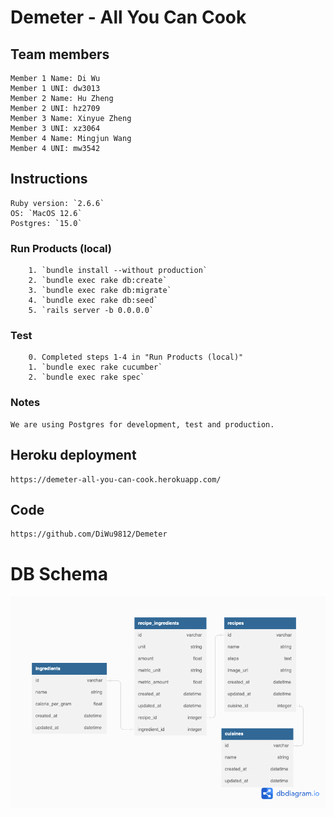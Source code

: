 # Demeter - All You Can Cook
## Team members
    Member 1 Name: Di Wu
    Member 1 UNI: dw3013
    Member 2 Name: Hu Zheng
    Member 2 UNI: hz2709
    Member 3 Name: Xinyue Zheng
    Member 3 UNI: xz3064
    Member 4 Name: Mingjun Wang
    Member 4 UNI: mw3542

## Instructions
	Ruby version: `2.6.6`
	OS: `MacOS 12.6`
    Postgres: `15.0`
### Run Products (local)
		1. `bundle install --without production`
		2. `bundle exec rake db:create`
		3. `bundle exec rake db:migrate`
		4. `bundle exec rake db:seed`
		5. `rails server -b 0.0.0.0`

### Test
        0. Completed steps 1-4 in "Run Products (local)"
        1. `bundle exec rake cucumber`
        2. `bundle exec rake spec`

### Notes
    We are using Postgres for development, test and production. 


## Heroku deployment
	https://demeter-all-you-can-cook.herokuapp.com/

## Code
	https://github.com/DiWu9812/Demeter

# DB Schema
<img src = "public/images/db.png">